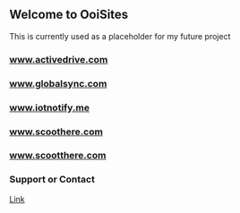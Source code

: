 ## Welcome to OoiSites  

This is currently used as a placeholder for my future project

### www.activedrive.com
### www.globalsync.com
### www.iotnotify.me
### www.scoothere.com
### www.scootthere.com

### Support or Contact

[Link](mailto:info@wifienabler.com)
